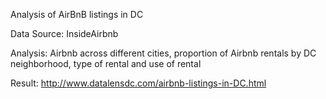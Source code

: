 Analysis of AirBnB listings in DC

Data Source: InsideAirbnb

Analysis: Airbnb across different cities, proportion of Airbnb rentals by DC neighborhood, type of rental and use of rental

Result: http://www.datalensdc.com/airbnb-listings-in-DC.html
